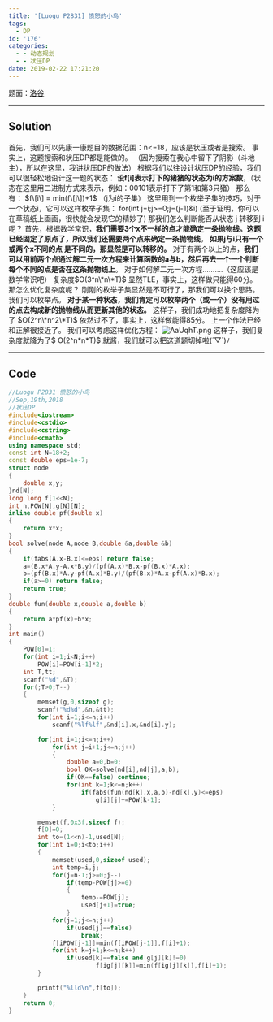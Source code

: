 ```yaml
---
title: '[Luogu P2831] 愤怒的小鸟'
tags:
  - DP
id: '176'
categories:
  - - 动态规划
  - - 状压DP
date: 2019-02-22 17:21:20
---
```


题面：[洛谷](https://www.luogu.org/problemnew/show/P2831)

* * *

## Solution

首先，我们可以先康一康题目的数据范围：n<=18，应该是状压或者是搜索。 事实上，这题搜索和状压DP都是能做的。 （因为搜索在我心中留下了阴影（斗地主），所以在这里，我讲状压DP的做法） 根据我们以往设计状压DP的经验，我们可以很轻松地设计这一题的状态： **设f\[i\]表示打下的猪猪的状态为i的方案数**，（状态在这里用二进制方式来表示，例如：00101表示打下了第1和第3只猪） 那么有： $f\[i\] = min(f\[j\])+1$ （j为i的子集） 这里用到一个枚举子集的技巧，对于一个状态i，它可以这样枚举子集： for(int j=i;j>=0;j=(j-1)&i) (至于证明，你可以在草稿纸上画画，很快就会发现它的精妙了) 那我们怎么判断能否从状态 j 转移到 i 呢？ 首先，根据数学常识，**我们需要3个x不一样的点才能确定一条抛物线。这题已经固定了原点了，所以我们还需要两个点来确定一条抛物线**。 **如果j与i只有一个或两个x不同的点 是不同的，那显然是可以转移的。** 对于有两个以上的点，**我们可以用前两个点通过解二元一次方程来计算函数的a与b，然后再去一个一个判断每个不同的点是否在这条抛物线上**。 对于如何解二元一次方程..........（这应该是数学常识吧） 复杂度$O(3^n\*n\*T)$ 显然TLE，事实上，这样做只能得60分。 那怎么优化复杂度呢？ 刚刚的枚举子集显然是不可行了，那我们可以换个思路。 我们可以枚举点。 **对于某一种状态，我们肯定可以枚举两个（或一个）没有用过的点去构成新的抛物线从而更新其他的状态。** 这样子，我们成功地把复杂度降为了 $O(2^n\*n^2\*T)$ 依然过不了，事实上，这样做能得85分。 上一个作法已经和正解很接近了。 我们可以考虑这样优化方程： ![AaUqhT.png](https://s2.ax1x.com/2019/03/27/AaUqhT.png) 这样子，我们复杂度就降为了$ O(2^n\*n\*T)$ 就酱，我们就可以把这道题切掉啦(´▽\`)ﾉ

* * *

## Code

```cpp
//Luogu P2831 愤怒的小鸟
//Sep,19th,2018
//状压DP
#include<iostream>
#include<cstdio>
#include<cstring>
#include<cmath>
using namespace std;
const int N=18+2;
const double eps=1e-7;
struct node
{
    double x,y;
}nd[N];
long long f[1<<N];
int n,POW[N],g[N][N];
inline double pf(double x)
{
    return x*x;
}
bool solve(node A,node B,double &a,double &b)
{
    if(fabs(A.x-B.x)<=eps) return false;
    a=(B.x*A.y-A.x*B.y)/(pf(A.x)*B.x-pf(B.x)*A.x);
    b=(pf(B.x)*A.y-pf(A.x)*B.y)/(pf(B.x)*A.x-pf(A.x)*B.x);
    if(a>=0) return false;
    return true;
}
double fun(double x,double a,double b)
{
    return a*pf(x)+b*x;
}
int main()
{
    POW[0]=1;
    for(int i=1;i<N;i++)
        POW[i]=POW[i-1]*2;
    int T,tt;
    scanf("%d",&T);
    for(;T>0;T--)
    {
        memset(g,0,sizeof g);
        scanf("%d%d",&n,&tt);
        for(int i=1;i<=n;i++)
            scanf("%lf%lf",&nd[i].x,&nd[i].y);

        for(int i=1;i<=n;i++)
            for(int j=i+1;j<=n;j++)
            {
                double a=0,b=0;
                bool OK=solve(nd[i],nd[j],a,b);
                if(OK==false) continue;
                for(int k=1;k<=n;k++)
                    if(fabs(fun(nd[k].x,a,b)-nd[k].y)<=eps)
                        g[i][j]+=POW[k-1];
            }

        memset(f,0x3f,sizeof f);
        f[0]=0;
        int to=(1<<n)-1,used[N];
        for(int i=0;i<to;i++)
        {
            memset(used,0,sizeof used);
            int temp=i,j;
            for(j=n-1;j>=0;j--)
                if(temp-POW[j]>=0)
                {
                    temp-=POW[j];
                    used[j+1]=true;
                }
            for(j=1;j<=n;j++)
                if(used[j]==false) 
                    break;
            f[iPOW[j-1]]=min(f[iPOW[j-1]],f[i]+1);
            for(int k=j+1;k<=n;k++)
                if(used[k]==false and g[j][k]!=0)
                        f[ig[j][k]]=min(f[ig[j][k]],f[i]+1);
        }

        printf("%lld\n",f[to]);
    }
    return 0;
}
```